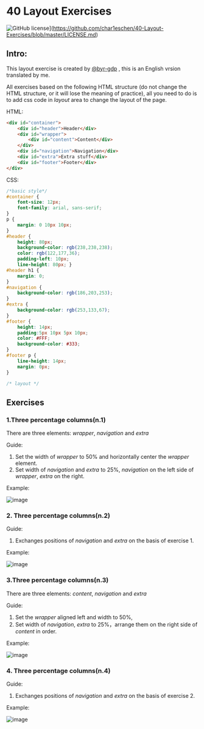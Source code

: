 # 40 Layout Exercises
![GitHub license](https://badges.frapsoft.com/os/mit/mit.svg?v=103)](https://github.com/char1eschen/40-Layout-Exercises/blob/master/LICENSE.md)

## Intro:

This layout exercise is created by [@byr-gdp](https://github.com/byr-gdp/40LayoutExercise) , this is an English vrsion translated by me.

All exercises based on the following HTML structure (do not change the HTML structure, or it will lose the meaning of practice), all you need to do is to add css code in *layout* area to change the layout of the page. 


HTML:
```html
<div id="container">
	<div id="header">Header</div>
	<div id="wrapper">
		<div id="content">Content</div>
	</div>
	<div id="navigation">Navigation</div>
	<div id="extra">Extra stuff</div>
	<div id="footer">Footer</div>
</div>
```

CSS:
```css
/*basic style*/
#container { 
    font-size: 12px; 
    font-family: arial, sans-serif;
}
p { 
    margin: 0 10px 10px;
}
#header {
    height: 80px; 
    background-color: rgb(238,238,238); 
    color: rgb(122,177,36); 
    padding-left: 10px; 
    line-height: 80px; }
#header h1 {
    margin: 0;
}
#navigation {
    background-color: rgb(186,203,253);
}
#extra {
    background-color: rgb(253,133,67);
}
#footer {
    height: 14px;  
    padding:5px 10px 5px 10px; 
    color: #FFF; 
    background-color: #333;
}
#footer p {
    line-height: 14px; 
    margin: 0px;
}

/* layout */

```

## Exercises

### 1.Three percentage columns(n.1)

There are three elements: *wrapper*, *navigation* and *extra*

Guide:

1. Set the width of *wrapper* to 50% and horizontally center the *wrapper* element.
2. Set width of *navigation* and *extra* to 25%, *navigation* on the left side of *wrapper*, *extra* on the right.

Example:

![image](https://github.com/char1eschen/40-Layout-Exercises/blob/master/images/40LayoutExercise-master_exrcise_1.html.png)


### 2. Three percentage columns(n.2)

Guide:

1. Exchanges positions of *navigation* and *extra* on the basis of exercise 1.

Example:

![image](https://github.com/char1eschen/40-Layout-Exercises/blob/master/images/40LayoutExercise-master_exrcise_2.html.png)


### 3.Three percentage columns(n.3)

There are three elements: *content*, *navigation* and *extra*

Guide:

1. Set the *wrapper* aligned left and width to 50%,
2. Set width of *navigation*, *extra* to 25%，arrange them on the right side of *content* in order.

Example:

![image](https://github.com/char1eschen/40-Layout-Exercises/blob/master/images/40LayoutExercise-master_exrcise_3.html.png)


### 4. Three percentage columns(n.4)

Guide:

1. Exchanges positions of *navigation* and *extra* on the basis of exercise 2.

Example:

![image](https://github.com/char1eschen/40-Layout-Exercises/blob/master/images/40LayoutExercise-master_exrcise_4.html.png)

